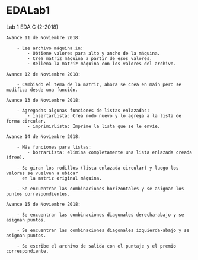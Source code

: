# EDALab1
Lab 1 EDA C (2-2018)

    Avance 11 de Noviembre 2018:

        - Lee archivo máquina.in:
            · Obtiene valores para alto y ancho de la máquina.
            · Crea matriz máquina a partir de esos valores.
            · Rellena la matriz máquina con los valores del archivo.
    
    Avance 12 de Noviembre 2018:

        - Cambiado el tema de la matriz, ahora se crea en main pero se modifica desde una función.

    Avance 13 de Noviembre 2018:

        - Agregadas algunas funciones de listas enlazadas:
            · insertarLista: Crea nodo nuevo y lo agrega a la lista de forma circular.
            · imprimirLista: Imprime la lista que se le envíe.
    
    Avance 14 de Noviembre 2018:

        - Más funciones para listas:
            · borrarLista: elimina completamente una lista enlazada creada (free).
        
        - Se giran los rodillos (lista enlazada circular) y luego los valores se vuelven a ubicar
          en la matriz original máquina.

        - Se encuentran las combinaciones horizontales y se asignan los puntos correspondientes.
    
    Avance 15 de Noviembre 2018:

        - Se encuentran las combinaciones diagonales derecha-abajo y se asignan puntos.

        - Se encuentran las combinaciones diagonales izquierda-abajo y se asignan puntos.

        - Se escribe el archivo de salida con el puntaje y el premio correspondiente.